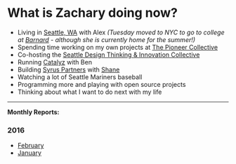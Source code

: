 
# What is Zachary doing now?

- Living in [Seattle, WA](http://zxmth.us/1PzqBgr) with Alex _(Tuesday moved to
  NYC to go to college at [Barnard](https://barnard.edu/) - although she is
  currently home for the summer!)_
- Spending time working on my own projects at [The Pioneer Collective](http://www.thepioneercollective.com)
- Co-hosting the [Seattle Design Thinking & Innovation Collective](http://zxmth.us/1PzqtNZ)
- Running [Catalyz](http://catalyz.io) with Ben
- Building [Syrus Partners](http://syruspartners.com) with [Shane](https://twitter.com/@farnamstreet)
- Watching a lot of Seattle Mariners baseball
- Programming more and playing with open source projects
- Thinking about what I want to do next with my life

----

**Monthly Reports:**

### 2016

- [February](http://zxmth.us/1Tg2PLa)
- [January](http://zxmth.us/1oHCmsn)
